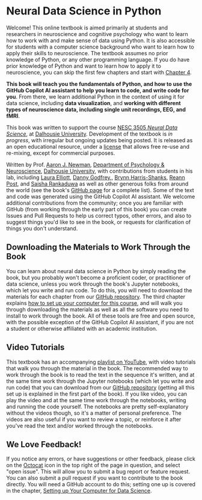 # Neural Data Science in Python

Welcome! This online textbook is aimed primarily at students and researchers in neuroscience and cognitive psychology who want to learn how to work with and make sense of data using Python. It is also accessible for students with a computer science background who want to learn how to apply their skills to neuroscience. The textbook assumes no prior knowledge of Python, or any other programming language. If you do have prior knowledge of Python and want to learn how to apply it to neuroscience, you can skip the first few chapters and start with [Chapter 4](./4-viz/introduction).

**This book will teach you the fundamentals of Python, and how to use the GitHub Copilot AI assistant to help you learn to code, and write code for you**. From there, we learn additional Python in the context of using it for data science, including **data visualization**, and **working with different types of neuroscience data, including single unit recordings, EEG, and fMRI**.

This book was written to support the course [NESC 3505 *Neural Data Science*](https://neural-data-science.github.io/NESC_3505/), at [Dalhousie University](https://dal.ca). Development of the textbook is *in progress*, with irregular but ongoing updates being posted. It is released as an open educational resource, under a [license](https://creativecommons.org/licenses/by-nc-sa/4.0/) that allows free re-use and re-mixing, except for commercial purposes.

Written by Prof. [Aaron J. Newman](https://aaronjnewman.com/), [Department of Psychology & Neuroscience](https://www.dal.ca/faculty/science/psychology_neuroscience), [Dalhousie University](https://dal.ca), with contributions from students in his lab, including [Laura Elliott](https://github.com/lauraelliott210), [Danny Godfrey](https://github.com/Balkazar),, [Brynn Harris-Shanks](https://github.com/brynnhs), [Reann Post](https://github.com/reannpost), and [Saisha Rankaduwa](https://github.com/saisha-r) as well as other generous folks from around the world (see the book's [GitHub page](https://github.com/neural-data-science/NESC_3505_textbook) for a complete list). Some of the text and code was generated using the GitHub Copilot AI assistant. We welcome additional contributions from the community; once you are familiar with GitHub (from working through the early part of this book) you can create Issues and Pull Requests to help us correct typos, other errors, and also to suggest things you'd like to see in the book, or requests for clarification of things you don't understand.

## Downloading the Materials to Work Through the Book

You can learn about neural data science in Python by simply reading the book, but you probably won't become a proficient coder, or practitioner of data science, unless you work through the book's Jupyter notebooks, which let you write and run code. To do this, you will need to download the materials for each chapter from our [GitHub repository](https://github.com/neural-data-science). The third chapter explains [how to set up your computer for this course](./2b-setup/introduction), and will walk you through downloading the materials as well as all the software you need to install to work through the book. All of these tools are free and open source, with the possible exception of the GitHub Copilot AI assistant, if you are not a student or otherwise affiliated with an academic institution.

## Video Tutorials

This textbook has an accompanying [playlist on YouTube](https://www.youtube.com/playlist?list=PLtfEWMIgWS22MMZjPIzBRE2cHhMcvEKwp), with video tutorials that walk you through the material in the book. The recommended way to work through the book is to read the text in the sequence it's written, and at the same time work through the Jupyter notebooks (which let you write and run code) that you can download from our [GitHub repository](https://github.com/neural-data-science) (getting all this set up is explained in the first part of the book). If you like video, you can play the video and at the same time work through the notebooks, writing and running the code yourself. The notebooks are pretty self-explanatory without the videos though, so it's a matter of personal preference. The videos are also useful if you want to review a topic, or reinforce it after you've read the text and/or worked through the notebooks.

## We Love Feedback!

If you notice any errors, or have suggestions or other feedback, please click on the [Octocat](https://github.com/octocat) icon in the top right of the page in question, and select "open issue". This will allow you to submit a bug report or feature request. You can also submit a pull request if you want to contribute to the book directly. You will need a GitHub account to do this; setting one up is covered in the chapter, [Setting up Your Computer for Data Science](./2b-setup/github.md).
